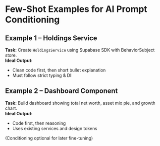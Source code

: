 # Few-Shot Examples for AI Prompt Conditioning

## Example 1 – Holdings Service
**Task:** Create `HoldingsService` using Supabase SDK with BehaviorSubject store.  
**Ideal Output:**
- Clean code first, then short bullet explanation  
- Must follow strict typing & DI

## Example 2 – Dashboard Component
**Task:** Build dashboard showing total net worth, asset mix pie, and growth chart.  
**Ideal Output:**
- Code first, then reasoning  
- Uses existing services and design tokens

(Conditioning optional for later fine-tuning)
